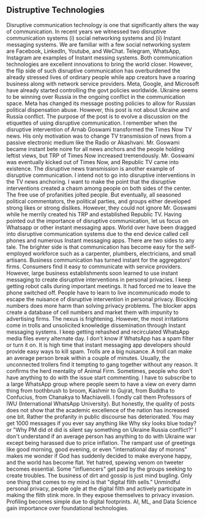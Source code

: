## Distruptive Technologies

Disruptive communication technology is one that significantly alters the way of communication. In recent years we witnessed two disruptive communication systems (i) social networking systems and (ii) Instant messaging systems. We are familiar with a few social networking system are Facebook, LinkedIn, Youtube, and WeChat. Telegram, WhatsApp, Instagram are examples of Instant messing systems. Both communication technologies are excellent innovations to bring the world closer. However, the flip side of such disruptive communication has overburdened the already stressed lives of ordinary people while app creators have a roaring business along with network service providers. Meta, Google, and Microsoft have already started controlling the govt policies worldwide. Ukraine seems to be winning over Russia in the ongoing conflict in the communication space. Meta has changed its message posting policies to allow for Russian political dispensation abuse. However, this post is not about Ukraine and Russia conflict. The purpose of the post is to evolve a discussion on the etiquettes of using disruptive communication.
I remember when the disruptive intervention of Arnab Goswami transformed the Times Now TV news. His only motivation was to change TV transmission of news from a passive electronic medium like the Radio or Akashvani. Mr. Goswami became instant bete noire for all news anchors and the people holding leftist views, but TRP of Times Now increased tremendously. Mr. Goswami was eventually kicked out of Times Now, and Republic TV came into existence. The disruptive news transmission is another example of disruptive communication. I intend not to go into disruptive interventions in the TV news anchoring. I want to make the point that the disruptive interventions created a chasm among people on both sides of the center. The free use of profanities jolted people. But eventually, all seasoned political commentators, the political parties, and groups either developed strong likes or strong dislikes. However, they could not ignore Mr. Goswami while he merrily created his TRP and established Republic TV.
Having pointed out the importance of disruptive communication, let us focus on Whatsapp or other instant messaging apps. World over have been dragged into disruptive communication systems due to the end device called cell phones and numerous Instant messaging apps. There are two sides to any tale. The brighter side is that communication has become easy for the self-employed workforce such as a carpenter, plumbers, electricians, and small artisans. Business communication has turned instant for the aggregators' firms. Consumers find it easy to communicate with service providers. However, large business establishments soon learned to use instant messaging to create disruptive interventions in personal privacies. I keep getting robot calls during important meetings. It had forced me to leave the phone switched off. People have to learn to live incommunicado mode to escape the nuisance of disruptive intervention in personal privacy. Blocking numbers does more harm than solving privacy problems. The blocker apps create a database of cell numbers and market them with impunity to advertising firms. The nexus is frightening.
However, the most irritations come in trolls and unsolicited knowledge dissemination through Instant messaging systems. I keep getting rehashed and recirculated WhatsApp media files every alternate day. I don't know if WhatsApp has a spam filter or turn it on. It is high time that instant messaging app developers should provide easy ways to kill spam. Trolls are a big nuisance. A troll can make an average person break within a couple of minutes. Usually, the unconnected trollers find it tempting to gang together without any reason. It confirms the herd mentality of Animal Firm. Sometimes, people who don't have anything to do with the issue start commenting.
I have to subscribe to a large WhatsApp group where people seem to have a view on every damn thing from toothbrush to broom, Kashmir to Gujrat, from Buddha to Confucius, from Chanakya to Machiavelli. I fondly call them Professors of IWU (International WhatsApp University). But honestly, the quality of posts does not show that the academic excellence of the nation has increased one bit. Rather the profanity in public discourse has deteriorated. You may get 1000 messages if you ever say anything like Why sky looks blue today? or "Why PM did ot did is silent say something on Ukraine Russia conflict?"
I don't understand if an average person has anything to do with Ukraine war except being harassed due to price inflation. The rampant use of greetings like good morning, good evening, or even "international day of morons" makes me wonder if God has suddenly decided to make everyone happy, and the world has become flat. Yet hatred, spewing venom on tweeter becomes essential. Some "influencers" get paid by the groups seeking to create troubles. The business of dirt and gossip is just mind bugling. Only one thing that comes to my mind is that "digital flith sells." Unmindful personal privacy, people ogle at the digital filth and actively participate in making the flith stink more. In they expose themselves to privacy invasion. Profiling becomes simple due to digital footprints. AI, ML, and Data Science gain importance over foundational technologies.
